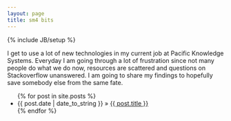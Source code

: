 ```yaml
---
layout: page
title: sm4 bits
---
```

{% include JB/setup %}

I get to use a lot of new technologies in my current job at Pacific Knowledge Systems. Everyday I am going through a lot of frustration since not many people do what we do now, resources are scattered and questions on Stackoverflow unanswered. I am going to share my findings to hopefully save somebody else from the same fate.

<ul class="posts">
  {% for post in site.posts %}
    <li><span>{{ post.date | date_to_string }}</span> &raquo; <a href="{{ BASE_PATH }}{{ post.url }}">{{ post.title }}</a></li>
  {% endfor %}
</ul>




